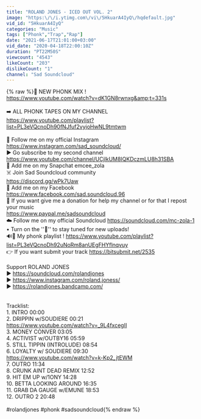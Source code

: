 ```yaml
---
title: "ROLAND JONES - ICED OUT VOL. 2"
image: "https:\/\/i.ytimg.com\/vi\/5HkuarA4IyQ\/hqdefault.jpg"
vid_id: "5HkuarA4IyQ"
categories: "Music"
tags: ["Phonk","Trap","Rap"]
date: "2021-06-17T21:01:00+03:00"
vid_date: "2020-04-18T22:00:10Z"
duration: "PT22M50S"
viewcount: "4543"
likeCount: "203"
dislikeCount: "1"
channel: "Sad Soundcloud"
---
```

{% raw %}🚨 NEW PHONK MIX !<br /><a rel="nofollow" target="blank" href="https://www.youtube.com/watch?v=dK1GN8rwnxg&amp;t=331s">https://www.youtube.com/watch?v=dK1GN8rwnxg&amp;t=331s</a><br /><br />➡️ ALL PHONK TAPES ON MY CHANNEL<br /><a rel="nofollow" target="blank" href="https://www.youtube.com/playlist?list=PL3eVQcnoDh90fNJfuf2vyjoHwNL9tmtwm">https://www.youtube.com/playlist?list=PL3eVQcnoDh90fNJfuf2vyjoHwNL9tmtwm</a><br /><br />📸 Follow me on my official Instagram <a rel="nofollow" target="blank" href="https://www.instagram.com/sad_soundcloud/">https://www.instagram.com/sad_soundcloud/</a><br />▶️ Go subscribe to my second channel <a rel="nofollow" target="blank" href="https://www.youtube.com/channel/UCjlkUM8IQKDczmLU8h31SBA">https://www.youtube.com/channel/UCjlkUM8IQKDczmLU8h31SBA</a><br />👻 Add me on my Snapchat emcee_zola<br />☠️ Join Sad Soundcloud community<br /><a rel="nofollow" target="blank" href="https://discord.gg/wPk7Uaw">https://discord.gg/wPk7Uaw</a><br />💬 Add me on my Facebook<br /><a rel="nofollow" target="blank" href="https://www.facebook.com/sad.soundcloud.96">https://www.facebook.com/sad.soundcloud.96</a><br />💸 If you want give me a donation for help my channel or for that I repost your music<br /><a rel="nofollow" target="blank" href="https://www.paypal.me/sadsoundcloud">https://www.paypal.me/sadsoundcloud</a><br />☁️ Follow me on my official Soundcloud <a rel="nofollow" target="blank" href="https://soundcloud.com/mc-zola-1">https://soundcloud.com/mc-zola-1</a><br />• Turn on the ''🔔'' to stay tuned for new uploads!<br />🔊👀 My phonk playlist ! <a rel="nofollow" target="blank" href="https://www.youtube.com/playlist?list=PL3eVQcnoDh92uNoRm8anUEgFHYflnqvuy">https://www.youtube.com/playlist?list=PL3eVQcnoDh92uNoRm8anUEgFHYflnqvuy</a><br />👉 If you want submit your track <a rel="nofollow" target="blank" href="https://bitsubmit.net/2535">https://bitsubmit.net/2535</a><br /><br />Support ROLAND JONES<br />► <a rel="nofollow" target="blank" href="https://soundcloud.com/rolandjones">https://soundcloud.com/rolandjones</a><br />► <a rel="nofollow" target="blank" href="https://www.instagram.com/roland.joness/">https://www.instagram.com/roland.joness/</a><br />► <a rel="nofollow" target="blank" href="https://rolandjones.bandcamp.com/">https://rolandjones.bandcamp.com/</a><br /><br /><br />Tracklist:<br />1. INTRO 00:00<br />2. DRIPPIN w/SOUDIERE 00:21<br /><a rel="nofollow" target="blank" href="https://www.youtube.com/watch?v=_9L4fxcegII">https://www.youtube.com/watch?v=_9L4fxcegII</a><br />3. MONEY CONVER 03:05<br />4. ACTIVIST w/OUTBY16 05:59<br />5. STILL TIPPIN (INTROLUDE) 08:54<br />6. LOYALTY w/ SOUDIERE 09:30<br /><a rel="nofollow" target="blank" href="https://www.youtube.com/watch?v=k-Kp2_jtEWM">https://www.youtube.com/watch?v=k-Kp2_jtEWM</a><br />7. OUTRO 11:34<br />8. CRUNK AINT DEAD REMIX 12:52<br />9. HIT EM UP w/1ONY 14:28<br />10. BETTA LOOKING AROUND 16:35<br />11. GRAB DA GAUGE w/EMUNE 18:53<br />12. OUTRO 2 20:48<br /><br />#rolandjones #phonk #sadsoundcloud{% endraw %}
